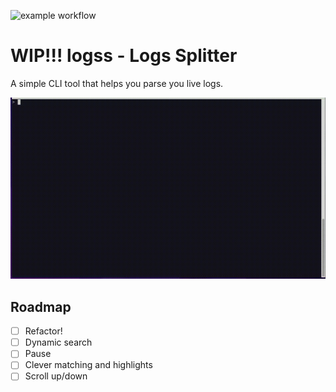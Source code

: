 ![example workflow](https://github.com/todoesverso/logss/actions/workflows/quickstartrs.yml/badge.svg)


# WIP!!! logss - Logs Splitter

A simple CLI tool that helps you parse you live logs.


![](assets/screen.gif)


## Roadmap

- [ ] Refactor!
- [ ] Dynamic search
- [ ] Pause
- [ ] Clever matching and highlights
- [ ] Scroll up/down
